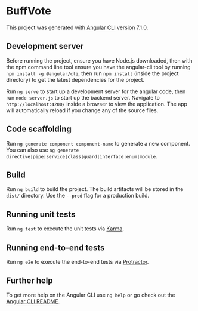 # BuffVote

This project was generated with [Angular CLI](https://github.com/angular/angular-cli) version 7.1.0.

## Development server

Before running the project, ensure you have Node.js downloaded, then with the npm command line tool ensure you have the angular-cli tool by running `npm install -g @angular/cli`, then run `npm install` (inside the project directory) to get the latest dependencies for the project.

Run `ng serve` to start up a development server for the angular code, then run `node server.js` to start up the backend server. Navigate to `http://localhost:4200/` inside a browser to view the application. The app will automatically reload if you change any of the source files.

## Code scaffolding

Run `ng generate component component-name` to generate a new component. You can also use `ng generate directive|pipe|service|class|guard|interface|enum|module`.

## Build

Run `ng build` to build the project. The build artifacts will be stored in the `dist/` directory. Use the `--prod` flag for a production build.

## Running unit tests

Run `ng test` to execute the unit tests via [Karma](https://karma-runner.github.io).

## Running end-to-end tests

Run `ng e2e` to execute the end-to-end tests via [Protractor](http://www.protractortest.org/).

## Further help

To get more help on the Angular CLI use `ng help` or go check out the [Angular CLI README](https://github.com/angular/angular-cli/blob/master/README.md).
